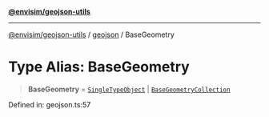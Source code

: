 [**@envisim/geojson-utils**](../../README.md)

---

[@envisim/geojson-utils]() / [geojson](../README.md) / BaseGeometry

# Type Alias: BaseGeometry

> **BaseGeometry** = [`SingleTypeObject`](SingleTypeObject.md) \| [`BaseGeometryCollection`](../interfaces/BaseGeometryCollection.md)

Defined in: geojson.ts:57
